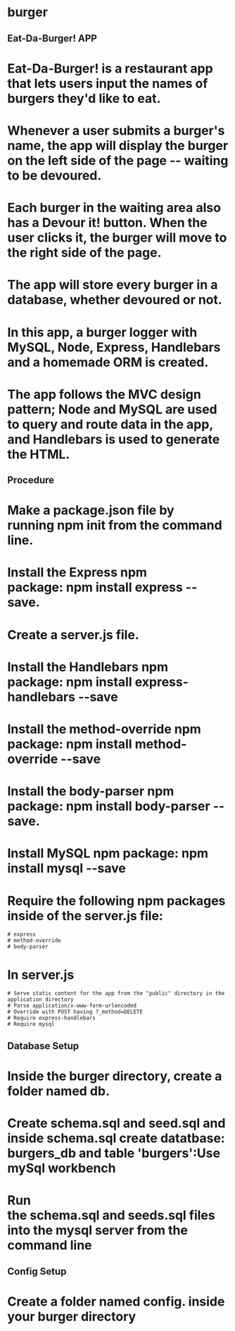 # burger

## Eat-Da-Burger! APP

# Eat-Da-Burger! is a restaurant app that lets users input the names of burgers they'd like to eat. 
# Whenever a user submits a burger's name, the app will display the burger on the left side of the page -- waiting to be devoured.
# Each burger in the waiting area also has a Devour it! button. When the user clicks it, the burger will move to the right side of the page.
# The app will store every burger in a database, whether devoured or not.
# In this app, a burger logger with MySQL, Node, Express, Handlebars and a homemade ORM is created.
# The app follows the MVC design pattern; Node and MySQL are used to query and route data in the app, and Handlebars is used to generate the HTML.

## Procedure
# Make a package.json file by running npm init from the command line.
# Install the Express npm package: npm install express --save.
# Create a server.js file.
# Install the Handlebars npm package: npm install express-handlebars --save
# Install the method-override npm package: npm install method-override --save
# Install the body-parser npm package: npm install body-parser --save.
# Install MySQL npm package: npm install mysql --save
# Require the following npm packages inside of the server.js file:
	# express
	# method-override
	# body-parser
# In server.js 
	# Serve static content for the app from the "public" directory in the application directory
	# Parse application/x-www-form-urlencoded
	# Override with POST having ?_method=DELETE
	# Require express-handlebars
	# Require mysql
## Database Setup
# Inside the burger directory, create a folder named db.
# Create schema.sql and seed.sql and inside schema.sql create datatbase: burgers_db and table 'burgers':Use mySql workbench
# Run the schema.sql and seeds.sql files into the mysql server from the command line
## Config Setup
# Create a folder named config. inside your burger directory